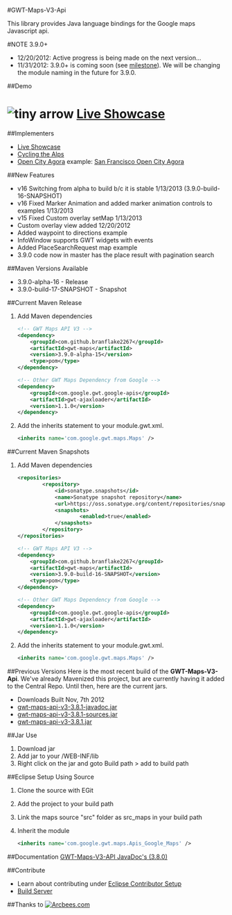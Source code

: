 #GWT-Maps-V3-Api

This library provides Java language bindings for the Google maps Javascript api. 

#NOTE 3.9.0+
* 12/20/2012: Active progress is being made on the next version...
* 11/31/2012: 3.9.0+ is coming soon (see [milestone](https://github.com/branflake2267/GWT-Maps-V3-Api/issues/milestones)). We will be changing the module naming in the future for 3.9.0. 

##Demo
# ![tiny arrow](http://www.lirmm.fr/bib-icons/Stanford/arrow.small.rightT.gif "tiny arrow")  [Live Showcase](http://gonevertical-apis.appspot.com/)

##Implementers
* [Live Showcase](http://gonevertical-apis.appspot.com)
* [Cycling the Alps](http://www.cyclingthealps.com)
* [Open City Agora](http://opencityagora.appspot.com/) example: [San Francisco Open City Agora](http://sf.opencityagora.appspot.com/Agora.html)

##New Features
* v16 Switching from alpha to build b/c it is stable 1/13/2013 (3.9.0-build-16-SNAPSHOT)
* v16 Fixed Marker Animation and added marker animation controls to examples 1/13/2013
* v15 Fixed Custom overlay setMap 1/13/2013
* Custom overlay view added 12/20/2012
* Added waypoint to directions example
* InfoWindow supports GWT widgets with events
* Added PlaceSearchRequest map example
* 3.9.0 code now in master has the place result with pagination search

##Maven Versions Available
* 3.9.0-alpha-16 - Release
* 3.9.0-build-17-SNAPSHOT - Snapshot 

##Current Maven Release	
1. Add Maven dependencies	
	```xml
	<!-- GWT Maps API V3 -->
	<dependency>
		<groupId>com.github.branflake2267</groupId>
		<artifactId>gwt-maps</artifactId>
		<version>3.9.0-alpha-15</version>
		<type>pom</type>
	</dependency>

	<!-- Other GWT Maps Dependency from Google -->
	<dependency>
		<groupId>com.google.gwt.google-apis</groupId>
		<artifactId>gwt-ajaxloader</artifactId>
		<version>1.1.0</version>
	</dependency>
	```
	
2. Add the inherits statement to your module.gwt.xml.	
	```xml
	<inherits name='com.google.gwt.maps.Maps' />
	```

##Current Maven Snapshots
1. Add Maven dependencies	
	```xml
	<repositories>
    		<repository>
        		<id>sonatype.snapshots</id>
        		<name>Sonatype snapshot repository</name>
        		<url>https://oss.sonatype.org/content/repositories/snapshots/</url>
        		<snapshots>
            			<enabled>true</enabled>
        		</snapshots>
    		</repository>
	</repositories>

	<!-- GWT Maps API V3 -->
	<dependency>
		<groupId>com.github.branflake2267</groupId>
		<artifactId>gwt-maps</artifactId>
		<version>3.9.0-build-16-SNAPSHOT</version>
		<type>pom</type>
	</dependency>

	<!-- Other GWT Maps Dependency from Google -->
	<dependency>
		<groupId>com.google.gwt.google-apis</groupId>
		<artifactId>gwt-ajaxloader</artifactId>
		<version>1.1.0</version>
	</dependency>
	```
	
2. Add the inherits statement to your module.gwt.xml.	
	```xml
	<inherits name='com.google.gwt.maps.Maps' />
	```

##Previous Versions
Here is the most recent build of the **GWT-Maps-V3-Api**. We've already Mavenized this project, but are currently having it added to the Central Repo. Until then, here are the current jars.

* Downloads Built Nov, 7th 2012
* [gwt-maps-api-v3-3.8.1-javadoc.jar](https://github.com/downloads/branflake2267/GWT-Maps-V3-Api/Apis_Google_Maps-3.8.1-javadoc.jar)
* [gwt-maps-api-v3-3.8.1-sources.jar](https://github.com/downloads/branflake2267/GWT-Maps-V3-Api/Apis_Google_Maps-3.8.1-sources.jar)
* [gwt-maps-api-v3-3.8.1.jar](https://github.com/downloads/branflake2267/GWT-Maps-V3-Api/Apis_Google_Maps-3.8.1.jar)

##Jar Use
1. Download jar
2. Add jar to your /WEB-INF/lib
3. Right click on the jar and goto Build path > add to build path

##Eclipse Setup Using Source
1. Clone the source with EGit
2. Add the project to your build path
3. Link the maps source "src" folder as src_maps in your build path
4. Inherit the module
	
	```xml
	<inherits name='com.google.gwt.maps.Apis_Google_Maps' />
	```

##Documentation
[GWT-Maps-V3-API JavaDoc's (3.8.0)](http://branflake2267.github.com/GWT-Maps-V3-Api/javadoc/3.8.0/)

##Contribute
* Learn about contributing under [Eclipse Contributor Setup](https://github.com/branflake2267/GWT-Maps-V3-Api/wiki/Eclipse-Contributor-Setup)
* [Build Server](http://teamcity.gonevertical.org/)

##Thanks to
[![Arcbees.com](http://arcbees-ads.appspot.com/images/1.png)](http://arcbees.com)
